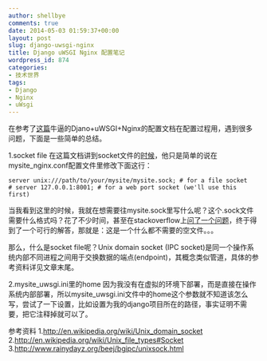 ```yaml
---
author: shellbye
comments: true
date: 2014-05-03 01:59:37+00:00
layout: post
slug: django-uwsgi-nginx
title: Django uWSGI Nginx 配置笔记
wordpress_id: 874
categories:
- 技术世界
tags:
- Django
- Nginx
- uWsgi
---
```


在参考了[这篇](http://uwsgi-docs.readthedocs.org/en/latest/tutorials/Django_and_nginx.html)牛逼的Djano+uWSGI+Nginx的配置文档在配置过程用，遇到很多问题，下面是一些简单的总结。

1.socket file
在这篇文档讲到socket文件的[时候](http://uwsgi-docs.readthedocs.org/en/latest/tutorials/Django_and_nginx.html#using-unix-sockets-instead-of-ports)，他只是简单的说在mysite_nginx.conf配置文件里修改下面这行：

    
    server unix:///path/to/your/mysite/mysite.sock; # for a file socket
    # server 127.0.0.1:8001; # for a web port socket (we'll use this first)


当我看到这里的时候，我就在想需要往mysite.sock里写什么呢？这个.sock文件需要什么格式吗？花了不少时间，甚至在stackoverflow上[问了一个问题](http://stackoverflow.com/questions/23148082/in-django-nginx-wsgi-what-is-a-mysite-sock)，终于得到了一个可行的解答，那就是：这是一个什么都不需要的空文件。。。

那么，什么是socket file呢？Unix domain socket (IPC socket)是同一个操作系统内部不同进程之间用于交换数据的端点(endpoint)，其概念类似管道，具体的参考资料详见文章末尾。

2.mysite_uwsgi.ini里的home
因为我没有在虚拟的环境下部署，而是直接在操作系统内部部署，所以mysite_uwsgi.ini文件中的home这个参数就不知道该怎么写，尝试了一下设置，比如设置为我的django项目所在的路径，事实证明不需要，把它注释掉就可以了。

参考资料
1.http://en.wikipedia.org/wiki/Unix_domain_socket
2.http://en.wikipedia.org/wiki/Unix_file_types#Socket
3.http://www.rainydayz.org/beej/bgipc/unixsock.html
